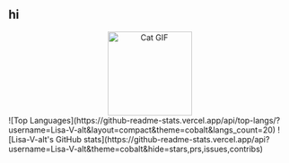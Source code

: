 ## hi
<div style="text-align: center;">
  <img src="[https://github.com/yourusername/your-repository/raw/main/catgif.gif](https://github.com/Lisa-V-alt/Lisa-V-alt/blob/main/catgif.gif)" width="150" alt="Cat GIF">
</div>
![Top Languages](https://github-readme-stats.vercel.app/api/top-langs/?username=Lisa-V-alt&layout=compact&theme=cobalt&langs_count=20)
![Lisa-V-alt's GitHub stats](https://github-readme-stats.vercel.app/api?username=Lisa-V-alt&theme=cobalt&hide=stars,prs,issues,contribs)
